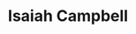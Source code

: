 ---
layout: employee
skillsid: 0
title: 'Isaiah Campbell'
permalink: /employees/:title 
location: 'Los Angeles'
position: 'Stockbroker'
availability: 75
internal: false
categories: 
- employees
phoneNumber: 555-555-5555
email: email@gmail.com
manage: false
---